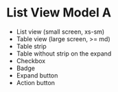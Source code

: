 # List View Model A

* List view (small screen, xs-sm)
* Table view (large screen, >= md)
* Table strip
* Table without strip on the expand
* Checkbox
* Badge
* Expand button
* Action button
